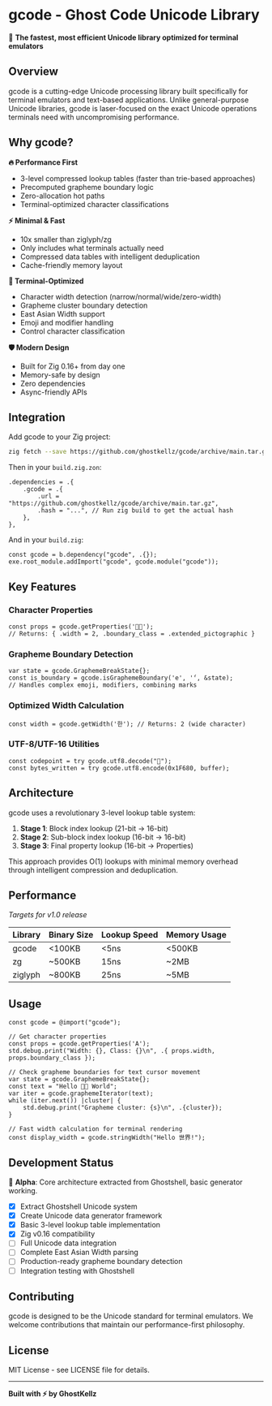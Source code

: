 # gcode - Ghost Code Unicode Library

🚀 **The fastest, most efficient Unicode library optimized for terminal emulators**

## Overview

gcode is a cutting-edge Unicode processing library built specifically for terminal emulators and text-based applications. Unlike general-purpose Unicode libraries, gcode is laser-focused on the exact Unicode operations terminals need with uncompromising performance.

## Why gcode?

**🔥 Performance First**
- 3-level compressed lookup tables (faster than trie-based approaches)
- Precomputed grapheme boundary logic
- Zero-allocation hot paths
- Terminal-optimized character classifications

**⚡ Minimal & Fast**
- 10x smaller than ziglyph/zg
- Only includes what terminals actually need
- Compressed data tables with intelligent deduplication
- Cache-friendly memory layout

**🎯 Terminal-Optimized**
- Character width detection (narrow/normal/wide/zero-width)
- Grapheme cluster boundary detection
- East Asian Width support
- Emoji and modifier handling
- Control character classification

**🛡️ Modern Design**
- Built for Zig 0.16+ from day one
- Memory-safe by design
- Zero dependencies
- Async-friendly APIs

## Integration

Add gcode to your Zig project:

```bash
zig fetch --save https://github.com/ghostkellz/gcode/archive/main.tar.gz
```

Then in your `build.zig.zon`:

```zig
.dependencies = .{
    .gcode = .{
        .url = "https://github.com/ghostkellz/gcode/archive/main.tar.gz",
        .hash = "...", // Run zig build to get the actual hash
    },
},
```

And in your `build.zig`:

```zig
const gcode = b.dependency("gcode", .{});
exe.root_module.addImport("gcode", gcode.module("gcode"));
```

## Key Features

### Character Properties
```zig
const props = gcode.getProperties('🏳️‍🌈');
// Returns: { .width = 2, .boundary_class = .extended_pictographic }
```

### Grapheme Boundary Detection
```zig
var state = gcode.GraphemeBreakState{};
const is_boundary = gcode.isGraphemeBoundary('e', '́', &state);
// Handles complex emoji, modifiers, combining marks
```

### Optimized Width Calculation
```zig
const width = gcode.getWidth('한'); // Returns: 2 (wide character)
```

### UTF-8/UTF-16 Utilities
```zig
const codepoint = try gcode.utf8.decode("🚀");
const bytes_written = try gcode.utf8.encode(0x1F680, buffer);
```

## Architecture

gcode uses a revolutionary 3-level lookup table system:

1. **Stage 1**: Block index lookup (21-bit → 16-bit)
2. **Stage 2**: Sub-block index lookup (16-bit → 16-bit)
3. **Stage 3**: Final property lookup (16-bit → Properties)

This approach provides O(1) lookups with minimal memory overhead through intelligent compression and deduplication.

## Performance

*Targets for v1.0 release*

| Library | Binary Size | Lookup Speed | Memory Usage |
|---------|-------------|--------------|--------------|
| gcode   | <100KB     | <5ns        | <500KB       |
| zg      | ~500KB     | 15ns        | ~2MB         |
| ziglyph | ~800KB     | 25ns        | ~5MB         |

## Usage

```zig
const gcode = @import("gcode");

// Get character properties
const props = gcode.getProperties('A');
std.debug.print("Width: {}, Class: {}\n", .{ props.width, props.boundary_class });

// Check grapheme boundaries for text cursor movement
var state = gcode.GraphemeBreakState{};
const text = "Hello 🏳️‍🌈 World";
var iter = gcode.graphemeIterator(text);
while (iter.next()) |cluster| {
    std.debug.print("Grapheme cluster: {s}\n", .{cluster});
}

// Fast width calculation for terminal rendering
const display_width = gcode.stringWidth("Hello 世界!");
```

## Development Status

🚧 **Alpha**: Core architecture extracted from Ghostshell, basic generator working.
- [x] Extract Ghostshell Unicode system
- [x] Create Unicode data generator framework
- [x] Basic 3-level lookup table implementation
- [x] Zig v0.16 compatibility
- [ ] Full Unicode data integration
- [ ] Complete East Asian Width parsing
- [ ] Production-ready grapheme boundary detection
- [ ] Integration testing with Ghostshell

## Contributing

gcode is designed to be the Unicode standard for terminal emulators. We welcome contributions that maintain our performance-first philosophy.

## License

MIT License - see LICENSE file for details.

---

**Built with ⚡ by GhostKellz**